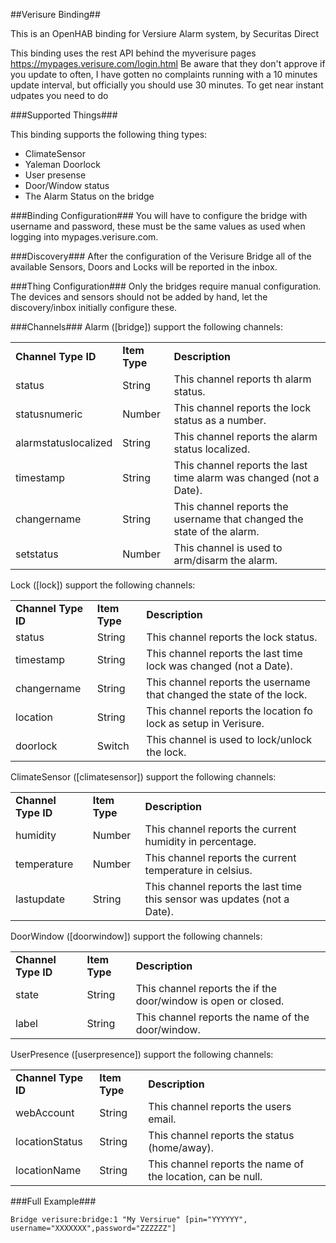 ##Verisure Binding##

This is an OpenHAB binding for Versiure Alarm system, by Securitas Direct

This binding uses the rest API behind the myverisure pages https://mypages.verisure.com/login.html
Be aware that they don't approve if you update to often, I have gotten no complaints running with a 10 minutes update interval, but officially you should use 30 minutes.
To get near instant udpates you need to do 

###Supported Things###

This binding supports the following thing types:

* ClimateSensor
* Yaleman Doorlock
* User presense
* Door/Window status
* The Alarm Status on the bridge

###Binding Configuration###
You will have to configure the bridge with username and password, these must be the same values as used when logging into mypages.verisure.com.

###Discovery###
After the configuration of the Verisure Bridge all of the available Sensors, Doors and Locks will be reported in the inbox.

###Thing Configuration###
Only the bridges require manual configuration. The devices and sensors should not be added by hand, let the discovery/inbox initially configure these.

###Channels###
Alarm ([bridge]) support the following channels:

<table>
<tr><td><b>Channel Type ID</b></td> <td><b>Item Type</b></td> <td><b>Description</b></td> </tr>
<tr><td>status</td><td>String</td><td>This channel reports th alarm status.</td></tr>
<tr><td>statusnumeric</td><td>Number</td><td>This channel reports the lock status as a number.</td></tr>
<tr><td>alarmstatuslocalized</td><td>String</td><td>This channel reports the alarm status localized.</td></tr>
<tr><td>timestamp</td><td>String</td><td>This channel reports the last time alarm was changed (not a Date).</td></tr>
<tr><td>changername</td><td>String</td><td>This channel reports the username that changed the state of the alarm.</td></tr>
<tr><td>setstatus</td><td>Number</td><td>This channel is used to arm/disarm the alarm.</td></tr>
</table>

Lock ([lock]) support the following channels:

<table>
<tr><td><b>Channel Type ID</b></td> <td><b>Item Type</b></td> <td><b>Description</b></td> </tr>
<tr><td>status</td><td>String</td><td>This channel reports the lock status.</td></tr>
<tr><td>timestamp</td><td>String</td><td>This channel reports the last time lock was changed (not a Date).</td></tr>
<tr><td>changername</td><td>String</td><td>This channel reports the username that changed the state of the lock.</td></tr>
<tr><td>location</td><td>String</td><td>This channel reports the location fo lock as setup in Verisure.</td></tr>
<tr><td>doorlock</td><td>Switch</td><td>This channel is used to lock/unlock the lock.</td></tr>
</table>

ClimateSensor ([climatesensor]) support the following channels:
 
<table>
<tr><td><b>Channel Type ID</b></td> <td><b>Item Type</b></td> <td><b>Description</b></td> </tr>
<tr><td>humidity</td><td>Number</td><td>This channel reports the current humidity in percentage.</td></tr>
<tr><td>temperature</td><td>Number</td><td>This channel reports the current temperature in celsius.</td></tr>
<tr><td>lastupdate</td><td>String</td><td>This channel reports the last time this sensor was updates (not a Date).</td></tr>
</table>

DoorWindow ([doorwindow]) support the following channels:
 
<table>
<tr><td><b>Channel Type ID</b></td> <td><b>Item Type</b></td> <td><b>Description</b></td> </tr>
<tr><td>state</td><td>String</td><td>This channel reports the if the door/window is open or closed.</td></tr>
<tr><td>label</td><td>String</td><td>This channel reports the name of the door/window.</td></tr>
</table>

UserPresence ([userpresence]) support the following channels:
 
<table>
<tr><td><b>Channel Type ID</b></td> <td><b>Item Type</b></td> <td><b>Description</b></td> </tr>
<tr><td>webAccount</td><td>String</td><td>This channel reports the users email.</td></tr>
<tr><td>locationStatus</td><td>String</td><td>This channel reports the status (home/away).</td></tr>
<tr><td>locationName</td><td>String</td><td>This channel reports the name of the location, can be null.</td></tr>
</table>
###Full Example###

```
Bridge verisure:bridge:1 "My Versirue" [pin="YYYYYY", username="XXXXXXX",password="ZZZZZZ"]
```